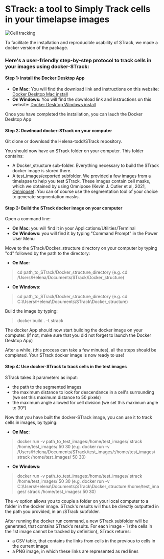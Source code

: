 # STrack: a tool to Simply Track cells in your timelapse images

![Cell tracking](https://github.com/Helena-todd/STrack/cell_tracking.png)

To facilitate the installation and reproducible usability of STrack, we made a docker version of the package.

### Here's a user-friendly step-by-step protocol to track cells in your images using docker-STrack:

#### Step 1: Install the Docker Desktop App

- **On Mac:** You will find the download link and instructions on this website: [Docker Desktop Mac install](https://docs.docker.com/desktop/mac/install/)
- **On Windows:** You will find the download link and instructions on this website: [Docker Desktop Windows install](https://docs.docker.com/desktop/windows/install/)

Once you have completed the installation, you can lauch the Docker Desktop App

#### Step 2: Dowlnoad docker-STrack on your computer

Git clone or download the Helena-todd/STrack repository.

You should now have an STrack folder on your computer. This folder contains:
- A Docker_structure sub-folder. Everything necessary to build the STrack docker image is stored there.
- A test_images/exported subfolder. We provided a few images from a timelapse to help you test STrack. These images contain cell masks, which we obtained by using Omnipose (Kevin J. Cutler et al, 2021, [Omnipose](https://github.com/kevinjohncutler/omnipose.git)). You can of course use the segmentation tool of your choice to generate segmentation masks.

#### Step 3: Build the STrack docker image on your computer

Open a command line:
- **On Mac:** you will find it in your Applications/Utilities/Terminal
- **On Windows:** you will find it by typing "Command Prompt" in the Power User Menu

Move to the STrack/Docker_structure directory on your computer by typing "cd" followed by the path to the directory:
- **On Mac:** 
> cd path_to_STrack/Docker_structure_directory
(e.g. cd /Users/Helena/Documents/STrack/Docker_structure)
- **On Windows:** 
> cd path_to_STrack/Docker_structure_directory
(e.g. cd C:\Users\Helena\Documents\STrack\Docker_structure)

Build the image by typing:
> docker build . –t strack

The docker App should now start building the docker image on your computer. 
(if not, make sure that you did not forget to launch the Docker Desktop App)

After a while, (this process can take a few minutes), all the steps should be completed. Your STrack docker image is now ready to use!

#### Step 4: Use docker-STrack to track cells in the test images

STrack takes 3 parameters as input:
- the path to the segmented images
- the maximum distance to look for descendance in a cell's surrounding (we set this maximum distance to 50 pixels)
- the maximum angle allowed for cell division (we set this maximum angle to 30°)

Now that you have built the docker-STrack image, you can use it to track cells in images, by typing:
- **On Mac:** 
> docker run -v path_to_test_images:/home/test_images/ strack /home/test_images/ 50 30
(e.g. docker run -v /Users/Helena/Documents/STrack/test_images/:/home/test_images/ strack /home/test_images/ 50 30)
- **On Windows:** 
> docker run -v path_to_test_images:/home/test_images/ strack /home/test_images/ 50 30
(e.g. docker run -v C:\Users\Helena\Documents\STrack\Docker_structure\:/home/test_images/ strack /home/test_images/ 50 30)

The -v option allows you to couple a folder on your local computer to a folder in the docker image. STrack's results will thus be directly outputted in the path you provided, in an /STrack subfolder.

After running the docker run command, a new STrack subfolder will be generated, that contains STrack's results. For each image - 1 (the cells in the 1st image cannot be tracked by definition), STrack returns:
- a CSV table, that contains the links from cells in the previous to cells in the current image
- a PNG image, in which these links are represented as red lines









